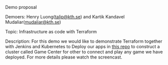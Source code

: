 Demo proposal

Demoers: Henry Luong(talip@kth.se) and Kartik Kandavel Mudaliar(mudaliar@kth.se)

Topic: Infrastructure as code with Terraform 

Description: For this demo we would like to demonstrate Terraform together with Jenkins and Kubernetes to Deploy our apps in [this repo](https://github.com/Tailp/DemoTerraForm) to construct a cluster called Game Center for other to connect and play any game we have deployed. For more details please watch the screencast.


